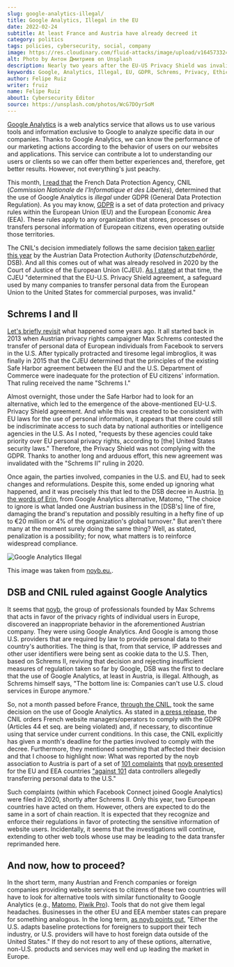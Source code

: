 ```yaml
---
slug: google-analytics-illegal/
title: Google Analytics, Illegal in the EU
date: 2022-02-24
subtitle: At least France and Austria have already decreed it
category: politics
tags: policies, cybersecurity, social, company
image: https://res.cloudinary.com/fluid-attacks/image/upload/v1645733246/blog/google-analytics-illegal/cover_google_analytics_illegal.webp
alt: Photo by Антон Дмитриев on Unsplash
description: Nearly two years after the EU-US Privacy Shield was invalidated, two European nations responded to complaints of violation of GDPR by Google Analytics.
keywords: Google, Analytics, Illegal, EU, GDPR, Schrems, Privacy, Ethical Hacking, Pentesting
author: Felipe Ruiz
writer: fruiz
name: Felipe Ruiz
about1: Cybersecurity Editor
source: https://unsplash.com/photos/WcG7DOyrSoM
---
```


[Google Analytics](https://marketingplatform.google.com/about/analytics/)
is a web analytics service
that allows us to use various tools
and information exclusive to Google
to analyze specific data in our companies.
Thanks to Google Analytics,
we can know the performance of our marketing actions
according to the behavior of users
on our websites and applications.
This service can contribute a lot to understanding our users or clients
so we can offer them better experiences and,
therefore,
get better results.
However,
not everything's just peachy.

This month,
[I read that](https://matomo.org/blog/2022/02/france-google-analytics-gdpr-breach/)
the French Data Protection Agency,
CNIL (*Commission Nationale de l'Informatique et des Libertés*),
determined that the use of Google Analytics is *illegal*
under GDPR (General Data Protection Regulation).
As you may know,
[GDPR](../../compliance/gdpr/)
is a set of data protection and privacy rules
within the European Union (EU)
and the European Economic Area (EEA).
These rules apply to any organization
that stores, processes or transfers personal information of European citizens,
even operating outside those territories.

The CNIL's decision
immediately follows the same decision
[taken earlier this year](https://matomo.org/blog/2022/01/google-analytics-gdpr-violation/)
by the Austrian Data Protection Authority
(*Datenschutzbehörde*, DSB).
And all this comes out of what was already resolved in 2020
by the Court of Justice of the European Union (CJEU).
[As I stated](../schrems-shield/) at that time,
the CJEU "determined that the EU-U.S. Privacy Shield agreement,
a safeguard used by many companies
to transfer personal data from the European Union to the United States
for commercial purposes,
was invalid."

## Schrems I and II

[Let's briefly revisit](../schrems-shield/)
what happened some years ago.
It all started back in 2013
when Austrian privacy rights campaigner
Max Schrems contested the transfer of personal data of European individuals
from Facebook to servers in the U.S.
After typically protracted and tiresome legal imbroglios,
it was finally in 2015
that the CJEU determined that
the principles of the existing Safe Harbor agreement
between the EU and the U.S. Department of Commerce
were inadequate for the protection of EU citizens' information.
That ruling received the name "Schrems I."

Almost overnight,
those under the Safe Harbor had to look for an alternative,
which led to the emergence
of the above-mentioned EU-U.S. Privacy Shield agreement.
And while this was created to be consistent with EU laws
for the use of personal information,
it appears that there could still be indiscriminate access to such data
by national authorities or intelligence agencies in the U.S.
As I noted,
"requests by these agencies could take priority
over EU personal privacy rights,
according to \[the\] United States security laws."
Therefore,
the Privacy Shield was not complying with the GDPR.
Thanks to another long and arduous effort,
this new agreement was invalidated with the "Schrems II" ruling in 2020.

Once again,
the parties involved,
companies in the U.S. and EU,
had to seek changes and reformulations.
Despite this,
some ended up ignoring what happened,
and it was precisely this
that led to the DSB decree in Austria.
[In the words of Erin,](https://matomo.org/blog/2022/01/google-analytics-gdpr-violation/)
from Google Analytics alternative,
Matomo,
"The choice to ignore is what landed one Austrian business
in the \[DSB's\] line of fire,
damaging the brand's reputation
and possibly resulting in a hefty fine of up to €20 million
or 4% of the organization's global turnover."
But aren't there many at the moment surely doing the same thing?
Well,
as stated,
penalization is a possibility;
for now,
what matters is to reinforce widespread compliance.

<div class="imgblock">

![Google Analytics Illegal](https://res.cloudinary.com/fluid-attacks/image/upload/v1645721742/blog/google-analytics-illegal/google_analytics_illegal.webp)

<div class="title">

This image was taken from [noyb.eu.](https://noyb.eu/sites/default/files/styles/media_large/public/2022-01/google_analytics_illegal_2.png?itok=sviSf0Sj).

</div>

</div>

## DSB and CNIL ruled against Google Analytics

It seems that [noyb,](https://noyb.eu/en/austrian-dsb-eu-us-data-transfers-google-analytics-illegal)
the group of professionals founded by Max Schrems
that acts in favor of the privacy rights of individual users in Europe,
discovered an inappropriate behavior in the aforementioned Austrian company.
They were using Google Analytics.
And Google is among those U.S. providers
that are required by law
to provide personal data to their country's authorities.
The thing is that,
from that service,
IP addresses and other user identifiers were being sent
as cookie data to the U.S.
Then,
based on Schrems II,
reviving that decision
and rejecting insufficient measures of regulation taken so far by Google,
DSB was the first to declare that
the use of Google Analytics,
at least in Austria,
is illegal.
Although,
as Schrems himself says,
"The bottom line is:
Companies can't use U.S. cloud services in Europe anymore."

So,
not a month passed before France,
[through the CNIL,](https://noyb.eu/en/update-cnil-decides-eu-us-data-transfer-google-analytics-illegal)
took the same decision on the use of Google Analytics.
As stated in [a press release,](https://www.cnil.fr/en/use-google-analytics-and-data-transfers-united-states-cnil-orders-website-manageroperator-comply)
the CNIL orders French website managers/operators to comply with the GDPR
(Articles 44 et seq. are being violated) and,
if necessary,
to discontinue using that service under current conditions.
In this case,
the CNIL explicitly has given a month's deadline
for the parties involved
to comply with the decree.
Furthermore,
they mentioned something that affected their decision
and that I choose to highlight now:
What was reported by the noyb association to Austria
is part of a set of [101 complaints](https://noyb.eu/en/101-complaints-eu-us-transfers-filed)
that [noyb presented](https://noyb.eu/en/eu-us-transfers-complaint-overview)
for the EU and EEA countries
["against 101](https://www.cnil.fr/en/use-google-analytics-and-data-transfers-united-states-cnil-orders-website-manageroperator-comply)
data controllers allegedly transferring personal data to the U.S."

Such complaints
(within which Facebook Connect joined Google Analytics)
were filed in 2020,
shortly after Schrems II.
Only this year,
two European countries have acted on them.
However,
others are expected to do the same in a sort of chain reaction.
It is expected that
they recognize and enforce their regulations
in favor of protecting the sensitive information of website users.
Incidentally,
it seems that the investigations will continue,
extending to other web tools
whose use may be leading to the data transfer reprimanded here.

## And now, how to proceed?

In the short term,
many Austrian and French companies
or foreign companies
providing website services to citizens of these two countries
will have to look for alternative tools
with similar functionality to Google Analytics
(e.g., [Matomo,](https://matomo.org/) [Piwik Pro](https://piwik.pro/)).
Tools that do not give them legal headaches.
Businesses in the other EU and EEA member states can prepare
for something analogous.
In the long term,
[as noyb points out,](https://noyb.eu/en/austrian-dsb-eu-us-data-transfers-google-analytics-illegal)
"Either the U.S. adapts baseline protections
for foreigners to support their tech industry,
or U.S. providers will have to host foreign data
outside of the United States."
If they do not resort to any of these options,
alternative, non-U.S. products and services
may well end up leading the market in Europe.
